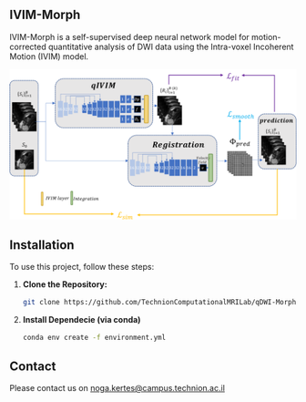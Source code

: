 ## IVIM-Morph

IVIM-Morph is a self-supervised deep neural network model for motion-corrected quantitative analysis of DWI data using the Intra-voxel Incoherent Motion (IVIM) model.

![image](ivimmorph_arch.png)

## Installation

To use this project, follow these steps:

1. **Clone the Repository:**
   ```sh
   git clone https://github.com/TechnionComputationalMRILab/qDWI-Morph.git
2. **Install Dependecie (via conda)**
   ```sh
   conda env create -f environment.yml

## Contact

Please contact us on noga.kertes@campus.technion.ac.il


